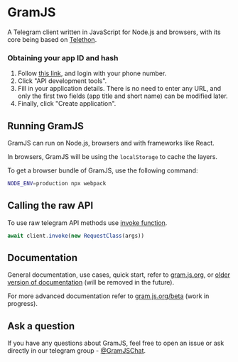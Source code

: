 # GramJS

A Telegram client written in JavaScript for Node.js and browsers, with its core being based on
[Telethon](https://github.com/LonamiWebs/Telethon).

### Obtaining your app ID and hash

1. Follow [this link](https://my.telegram.org), and login with your phone number.
2. Click "API development tools".
3. Fill in your application details.
   There is no need to enter any URL, and only the first two fields (app title and short name)
   can be modified later.
4. Finally, click "Create application".

## Running GramJS

GramJS can run on Node.js, browsers and with frameworks like React.

In browsers, GramJS will be using the `localStorage` to cache the layers.

To get a browser bundle of GramJS, use the following command:

```bash
NODE_ENV=production npx webpack
```

## Calling the raw API
To use raw telegram API methods use [invoke function](https://gram.js.org/beta/classes/TelegramClient.html#invoke).

```javascript
await client.invoke(new RequestClass(args))
``` 

## Documentation

General documentation, use cases, quick start, refer to [gram.js.org](https://gram.js.org), or [older version of documentation](https://painor.gitbook.io/gramjs) (will be removed in the future).

For more advanced documentation refer to [gram.js.org/beta](https://gram.js.org/beta) (work in progress).

## Ask a question

If you have any questions about GramJS, feel free to open an issue or ask directly in our telegram group - [@GramJSChat](https://t.me/gramjschat).
